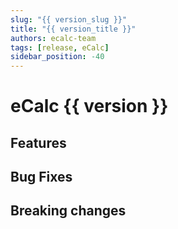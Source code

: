 ```yaml
---
slug: "{{ version_slug }}"
title: "{{ version_title }}"
authors: ecalc-team
tags: [release, eCalc]
sidebar_position: -40
---
```


# eCalc {{ version }}

## Features

## Bug Fixes

## Breaking changes
